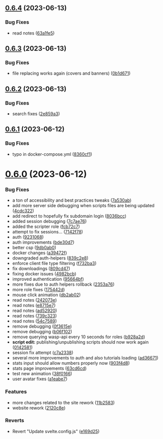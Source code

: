 ## [0.6.4](https://github.com/Torwent/wasp-webapp/compare/v0.6.3...v0.6.4) (2023-06-13)


### Bug Fixes

* read notes ([63a1fe5](https://github.com/Torwent/wasp-webapp/commit/63a1fe5c5a8f16dc12e286bc2cfd13f7f7138e4b))



## [0.6.3](https://github.com/Torwent/wasp-webapp/compare/v0.6.2...v0.6.3) (2023-06-13)


### Bug Fixes

* file replacing works again (covers and banners) ([0b1d671](https://github.com/Torwent/wasp-webapp/commit/0b1d671f940dd2528a41c0df38fb47e8ee3e279f))



## [0.6.2](https://github.com/Torwent/wasp-webapp/compare/v0.6.1...v0.6.2) (2023-06-13)


### Bug Fixes

* search fixes ([2e859a3](https://github.com/Torwent/wasp-webapp/commit/2e859a3ea123fba5765e1dd3546fa37db34faac9))



## [0.6.1](https://github.com/Torwent/wasp-webapp/compare/v0.6.0...v0.6.1) (2023-06-12)


### Bug Fixes

* typo in docker-compose.yml ([8360cf1](https://github.com/Torwent/wasp-webapp/commit/8360cf158d61b4e065851f0bfbcdc967096d35d9))



# [0.6.0](https://github.com/Torwent/wasp-webapp/compare/v0.5.13...v0.6.0) (2023-06-12)


### Bug Fixes

* a ton of accessibility and best practices tweaks ([7a530ab](https://github.com/Torwent/wasp-webapp/commit/7a530ab24e32d911bca5cfbb3821be762a452356))
* add more server side debugging when scripts files are being updated ([4cdc322](https://github.com/Torwent/wasp-webapp/commit/4cdc322da24bbf88d61aa01a33d4df1b1e7cdbe9))
* add redirect to hopefully fix subdomain login ([8036bcc](https://github.com/Torwent/wasp-webapp/commit/8036bccd255854be2a8af1ab23284451c7b406aa))
* added session debugging ([7c7ae76](https://github.com/Torwent/wasp-webapp/commit/7c7ae76de2af7a77024cea9d768ec803451a6d6e))
* added the scripter role ([fcb72c7](https://github.com/Torwent/wasp-webapp/commit/fcb72c75297b5c8f4e755ac1c5b0e541a3b93944))
* attempt to fix sessions... ([7142f78](https://github.com/Torwent/wasp-webapp/commit/7142f782ce8809ee01c8ae074f00e9ec97ab4eec))
* auth ([9231068](https://github.com/Torwent/wasp-webapp/commit/9231068f9a18c993040690d73ef26c174c336a88))
* auth improvements ([bde30d7](https://github.com/Torwent/wasp-webapp/commit/bde30d78ef1caa939322621063a50aac50efd456))
* better csp ([9db0ab0](https://github.com/Torwent/wasp-webapp/commit/9db0ab02ab8df19be0fe5b512f1b663d1afec2bb))
* docker changes ([a39472f](https://github.com/Torwent/wasp-webapp/commit/a39472f154132f6a6e78dbaa743f6dd6c4ae3fd9))
* downgraded auth-helpers ([839c2e8](https://github.com/Torwent/wasp-webapp/commit/839c2e89fa3cfbc8c2b68f74fd064c80936a94e0))
* enforce client file type filtering ([f732ba3](https://github.com/Torwent/wasp-webapp/commit/f732ba34713df5ce8078e5c6c458519176e0ba9f))
* fix downloadings ([809cd47](https://github.com/Torwent/wasp-webapp/commit/809cd47df2789f399fbc5276723659c7ba21a262))
* fixing docker issues ([4982bcb](https://github.com/Torwent/wasp-webapp/commit/4982bcbf716031c345ea77d0bd91f8d431e442ca))
* improved authentication ([95664bf](https://github.com/Torwent/wasp-webapp/commit/95664bff25f5d36083c5650406be423f7d232e2f))
* more fixes due to auth helpers rollback ([2353a76](https://github.com/Torwent/wasp-webapp/commit/2353a7698253621608e64e7c4b59a066e4785f5f))
* more role fixes ([175442d](https://github.com/Torwent/wasp-webapp/commit/175442de7381846f35d51031aec1b2ac8baed825))
* mouse click animation ([db2ab02](https://github.com/Torwent/wasp-webapp/commit/db2ab02583d9f7140cded346f804e1dadfe38c01))
* read notes ([242073e](https://github.com/Torwent/wasp-webapp/commit/242073e70466cb10bb9d34af7d3348cc835d12c8))
* read notes ([e8715e7](https://github.com/Torwent/wasp-webapp/commit/e8715e7f805ae8c2d03cdc977dabad18c9cfbe3d))
* read notes ([ad52920](https://github.com/Torwent/wasp-webapp/commit/ad5292081fe68ded5ef883ab1cd64b9aca6ad191))
* read notes ([739c323](https://github.com/Torwent/wasp-webapp/commit/739c32357093354963cafcfa6b0f7ff38309642c))
* read notes ([54c7589](https://github.com/Torwent/wasp-webapp/commit/54c75894f68ee003ab7a640e6b82fdb2411f4c6a))
* remove debugging ([0f3615e](https://github.com/Torwent/wasp-webapp/commit/0f3615eef5b03180ed2c6bf71de1b906f6ba0d66))
* remove debugging ([b06f102](https://github.com/Torwent/wasp-webapp/commit/b06f102dafad96b4df75425fc6537ea85e5e1855))
* remove querying wasp-api every 10 seconds for roles ([b928a2d](https://github.com/Torwent/wasp-webapp/commit/b928a2da253092a5adf97a94eb02b44e0dad867f))
* **script edit:** publishing/unpublishing scripts should now work again ([0142581](https://github.com/Torwent/wasp-webapp/commit/01425811eb5e926cdd25007c107d6c553980d873))
* session fix attempt ([c7a2338](https://github.com/Torwent/wasp-webapp/commit/c7a23389ba920f0e518fc80baad9466e17f320fe))
* several more improvements to auth and also tutorials loading ([ad36671](https://github.com/Torwent/wasp-webapp/commit/ad36671b5a617c679813002400fdf3206d5c0168))
* stats input should allow numbers properly now ([903f4d8](https://github.com/Torwent/wasp-webapp/commit/903f4d8b4e75c88329b74131728a2e98aaad19af))
* stats page improvements ([63cd6cd](https://github.com/Torwent/wasp-webapp/commit/63cd6cd03c1c780ee6e13d2fa9f1adcc40d0f79e))
* test new animation ([38f0166](https://github.com/Torwent/wasp-webapp/commit/38f016630b5f349f812b2d0deb6e563855a5f3a4))
* user avatar fixes ([a1eabe7](https://github.com/Torwent/wasp-webapp/commit/a1eabe7b8dac0f2cbec75da5634a46447975025a))


### Features

* more changes related to the site rework ([11b2583](https://github.com/Torwent/wasp-webapp/commit/11b25830debfb8e17ca54594850864ca1e692718))
* website rework ([2120c8e](https://github.com/Torwent/wasp-webapp/commit/2120c8eeebf131afbbc538cf7d2440f92cb26250))


### Reverts

* Revert "Update svelte.config.js" ([e169d25](https://github.com/Torwent/wasp-webapp/commit/e169d25cb043b82e7a3cbddc201254fc8820b117))



